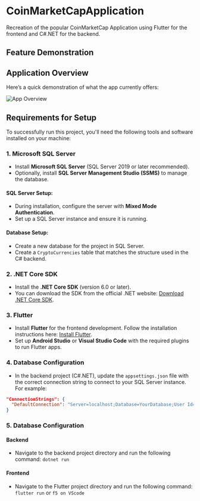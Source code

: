 # CoinMarketCapApplication
Recreation of the popular CoinMarketCap Application using Flutter for the frontend and C#.NET for the backend. 

## Feature Demonstration

## Application Overview

Here’s a quick demonstration of what the app currently offers:

![App Overview](assets/gifs/showcase1.gif)

## Requirements for Setup

To successfully run this project, you'll need the following tools and software installed on your machine:

### 1. Microsoft SQL Server
- Install **Microsoft SQL Server** (SQL Server 2019 or later recommended).
- Optionally, install **SQL Server Management Studio (SSMS)** to manage the database.

#### SQL Server Setup:
- During installation, configure the server with **Mixed Mode Authentication**.
- Set up a SQL Server instance and ensure it is running.

#### Database Setup:
- Create a new database for the project in SQL Server.
- Create a ```CryptoCurrencies``` table that matches the structure used in the C# backend.

### 2. .NET Core SDK
- Install the **.NET Core SDK** (version 6.0 or later).
- You can download the SDK from the official .NET website: [Download .NET Core SDK](https://dotnet.microsoft.com/download).

### 3. Flutter
- Install **Flutter** for the frontend development. Follow the installation instructions here: [Install Flutter](https://flutter.dev/docs/get-started/install).
- Set up **Android Studio** or **Visual Studio Code** with the required plugins to run Flutter apps.

### 4. Database Configuration
- In the backend project (C#.NET), update the `appsettings.json` file with the correct connection string to connect to your SQL Server instance. For example:

```json
"ConnectionStrings": {
  "DefaultConnection": "Server=localhost;Database=YourDatabase;User Id=YourUsername;Password=YourPassword;"
}
```

### 5. Database Configuration
#### Backend
- Navigate to the backend project directory and run the following command:
 ```dotnet run```
#### Frontend
- Navigate to the Flutter project directory and run the following command:
```flutter run``` or ```f5 on VScode```

